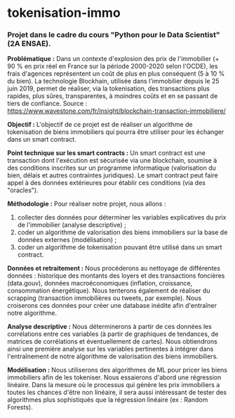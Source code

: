 # tokenisation-immo

### Projet dans le cadre du cours "Python pour le Data Scientist" (2A ENSAE).

**Problématique :**
Dans un contexte d'explosion des prix de l'immobilier (+ 90 % en prix réel en France sur la période 2000-2020 selon l'OCDE), les frais d'agences représentent un coût de plus en plus conséquent (5 à 10 % du bien). La technologie Blockhain, utilisée dans l'immobilier depuis le 25 juin 2019, permet de réaliser, via la tokenisation, des transactions plus rapides, plus sûres, transparentes, à moindres coûts et en se passant de tiers de confiance.
Source : https://www.wavestone.com/fr/insight/blockchain-transaction-immobiliere/​ 

**Objectif :**
L'objectif de ce projet est de réaliser un algorithme de tokenisation de biens immobiliers qui pourra être utiliser pour les échanger dans un smart contract.

**Point technique sur les smart contracts :**
Un smart contract est une transaction dont l'exécution est sécurisée via une blockchain, soumise à des conditions inscrites sur un programme informatique (valorisation du bien, délais et autres contraintes juridiques). Le smart contract peut faire appel à des données extérieures pour établir ces conditions (via des "oracles").

**Méthodologie :**
Pour réaliser notre projet, nous allons :
1) collecter des données pour déterminer les variables explicatives du prix de l'immobilier (analyse descriptive) ;
2) coder un algorithme de valorisation des biens immobiliers sur la base de données externes (modélisation) ;
3) coder un algorithme de tokenisation pouvant être utilisé dans un smart contract.

**Données et retraitement :**
​Nous procéderons au nettoyage de différentes données : historique des montants des loyers et des transactions foncières (data.gouv), données macroéconomiques (inflation, croissance, consommation énergétique). Nous tenterons également de réaliser du scrapping (transaction immobilières ou tweets, par exemple).
Nous croiserons ces données pour créer une database inédite afin d'entraîner notre algorithme.

**Analyse descriptive :**
Nous déterminerons à partir de ces données les corrélations entre ces variables (à partir de graphiques de tendances, de matrices de corrélations et éventuellement de cartes). Nous obtiendrons ainsi une première analyse sur les variables pertinentes à intégrer dans l'entraînement de notre algorithme de valorisation des biens immobiliers.

**Modélisation :**
Nous utiliserons des algorithmes de ML pour pricer les biens immobiliers afin de les tokeniser.
Nous essaierons d'abord une régression linéaire. Dans la mesure où le processus qui génère les prix immobiliers a toutes les chances d'être non linéaire, il sera aussi intéressant de tester des algorithmes plus sophistiqués que la régression linéaire (ex : Random Forests).
